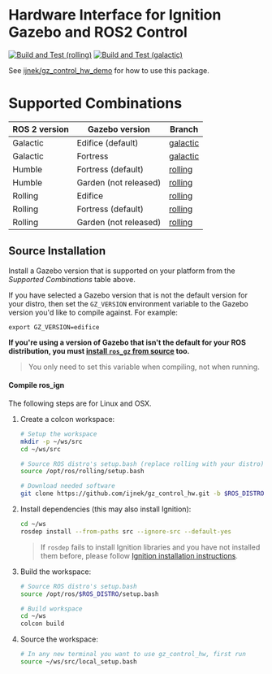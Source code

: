 # Hardware Interface for Ignition Gazebo and ROS2 Control

[![Build and Test (rolling)](../../actions/workflows/build_and_test_rolling.yaml/badge.svg?branch=rolling)](../../actions/workflows/build_and_test_rolling.yaml?query=branch:rolling)
[![Build and Test (galactic)](../../actions/workflows/build_and_test_galactic.yaml/badge.svg?branch=galactic)](../../actions/workflows/build_and_test_rolling.yaml?query=branch:galactic)

See [ijnek/gz_control_hw_demo](https://github.com/ijnek/gz_control_hw_demo) for how to use this package.

# Supported Combinations

ROS 2 version | Gazebo version | Branch
-- | -- | --
Galactic | Edifice (default) | [galactic](https://github.com/ijnek/gz_control_hw/tree/galactic)
Galactic | Fortress | [galactic](https://github.com/ijnek/gz_control_hw/tree/galactic)
Humble | Fortress (default) | [rolling](https://github.com/ijnek/gz_control_hw/tree/rolling)
Humble | Garden (not released) | [rolling](https://github.com/ijnek/gz_control_hw/tree/rolling)
Rolling | Edifice | [rolling](https://github.com/ijnek/gz_control_hw/tree/rolling)
Rolling | Fortress (default) | [rolling](https://github.com/ijnek/gz_control_hw/tree/rolling)
Rolling | Garden (not released) | [rolling](https://github.com/ijnek/gz_control_hw/tree/rolling)

## Source Installation

Install a Gazebo version that is supported on your platform from the *Supported Combinations* table above.

If you have selected a Gazebo version that is not the default version for your distro, then set the `GZ_VERSION` environment variable to the Gazebo version you'd like to compile against. For example:

    export GZ_VERSION=edifice

**If you're using a version of Gazebo that isn't the default for your ROS distribution, you must [install ``ros_gz`` from source](https://github.com/gazebosim/ros_gz/tree/galactic) too.**

> You only need to set this variable when compiling, not when running.

#### Compile ros_ign

The following steps are for Linux and OSX.

1. Create a colcon workspace:

    ```sh
    # Setup the workspace
    mkdir -p ~/ws/src
    cd ~/ws/src

    # Source ROS distro's setup.bash (replace rolling with your distro)
    source /opt/ros/rolling/setup.bash

    # Download needed software
    git clone https://github.com/ijnek/gz_control_hw.git -b $ROS_DISTRO
    ```

1. Install dependencies (this may also install Ignition):

    ```sh
    cd ~/ws
    rosdep install --from-paths src --ignore-src --default-yes
    ```

    > If `rosdep` fails to install Ignition libraries and you have not installed them before, please follow [Ignition installation instructions](https://ignitionrobotics.org/docs/latest/install).

1. Build the workspace:

    ```sh
    # Source ROS distro's setup.bash
    source /opt/ros/$ROS_DISTRO/setup.bash

    # Build workspace
    cd ~/ws
    colcon build
    ```

1. Source the workspace:

    ```sh
    # In any new terminal you want to use gz_control_hw, first run
    source ~/ws/src/local_setup.bash
    ```
